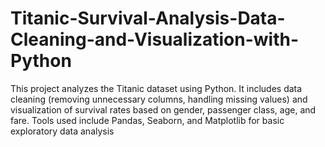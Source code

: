 # Titanic-Survival-Analysis-Data-Cleaning-and-Visualization-with-Python
This project analyzes the Titanic dataset using Python. It includes data cleaning (removing unnecessary columns, handling missing values) and visualization of survival rates based on gender, passenger class, age, and fare. Tools used include Pandas, Seaborn, and Matplotlib for basic exploratory data analysis
